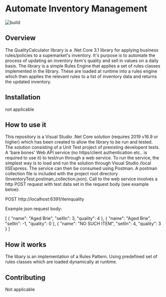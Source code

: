# Automate Inventory Management
![build](https://github.com/menono-uk/SellInRuleEngine.git)


## Overview
The QualityCalculator library is a .Net Core 3.1 library for applying business rules/policies to a supemarket's inventory. It's purpose is to automate the process of updating an inventory item's quality and sell in values on a daily basis. The library is a simple Rules Engine that applies a set of rules classes implemented in the library. These are loaded at runtime into a rules engine which then applies the relevant rules to a list of inventory data and returns the updated inventory.

## Installation

not applicable

## How to use it

This repository is a Visual Studio .Net Core solution (requires 2019 v16.9 or higher) which has been created to allow the library to be run and tested.  The solution consisting of a Unit Test project of prexisting developent tests. A 'bare bones' Web API service (no https/client authentication etc.. is required to use it) to test/run through a web service.  To run the service, the simplest way is to load and run the solution through Visual Studio /local IISExpress. The service can then be consumed using Postman.  A postman collection file is included with the project root directory (InventoryTest.postman_collection.json).  Call to the web service involves a http POST request with test data set in the request body (see example beloe):

POST http://localhost:6391/itemquality

Example json request body:

[
    {
        "name": "Aged Brie",
        "sellIn": 3,
        "quality": 4
    },
    {
        "name": "Aged Brie",
        "sellIn": -1,
        "quality": 0
    },
    {
        "name": "NO SUCH ITEM",
        "sellIn": 4,
        "quality": 3
    }
]


## How it works
The libary is an implementation of a Rules Pattern.  Using predefined set of rules classes which are loaded dynamically at runtime. 

## Contributing

Not applicable


